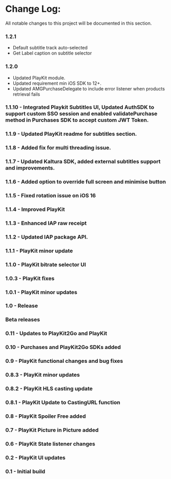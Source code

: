 Change Log:
===========

All notable changes to this project will be documented in this section.

### 1.2.1
- Default subtitle track auto-selected
- Get Label caption on subtitle selector

### 1.2.0 
- Updated PlayKit module.
- Updated requirement min iOS SDK to 12+.
- Updated AMGPurchaseDelegate to include error listener when products retrieval fails

### 1.1.10 - Integrated Playkit Subtitles UI, Updated AuthSDK to support custom SSO session and enabled validatePurchase method in Purchases SDK  to accept custom JWT Token.

### 1.1.9 - Updated PlayKit readme for subtitles section.

### 1.1.8 - Added fix for multi threading issue.

### 1.1.7 - Updated Kaltura SDK, added external subtitles support and improvements.

### 1.1.6 - Added option to override full screen and minimise button

### 1.1.5 - Fixed rotation issue on iOS 16

### 1.1.4 - Improved PlayKit

### 1.1.3 - Enhanced IAP raw receipt

### 1.1.2 - Updated IAP package API.

### 1.1.1 - PlayKit minor update

### 1.1.0 - PlayKit bitrate selector UI

### 1.0.3 - PlayKit fixes

### 1.0.1 - PlayKit minor updates

### 1.0 - Release

### Beta releases

### 0.11 - Updates to PlayKit2Go and PlayKit

### 0.10 - Purchases and PlayKit2Go SDKs added

### 0.9 - PlayKit functional changes and bug fixes

### 0.8.3 - PlayKit minor updates

### 0.8.2 - PlayKit HLS casting update

### 0.8.1 - PlayKit Update to CastingURL function

### 0.8 - PlayKit Spoiler Free added

### 0.7 - PlayKit Picture in Picture added

### 0.6 - PlayKit State listener changes

### 0.2 - PlayKit UI updates

### 0.1 - Initial build